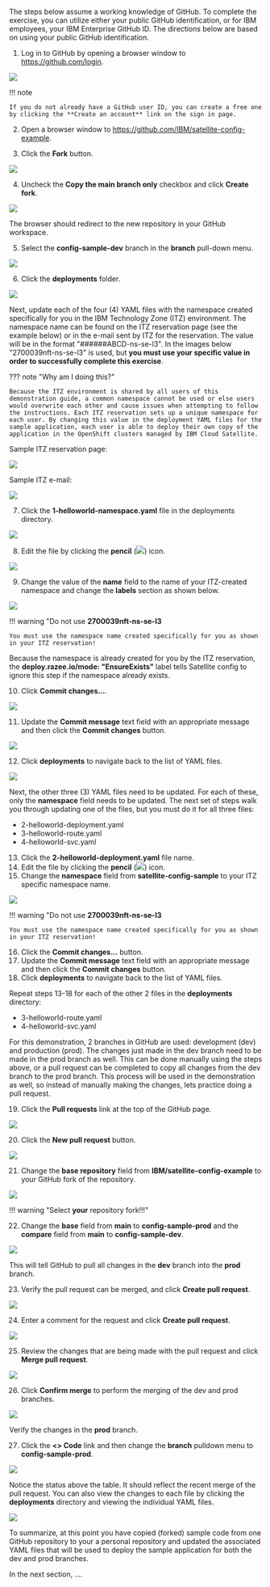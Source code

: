 The steps below assume a working knowledge of GitHub. To complete the exercise, you can utilize either your public GitHub identification, or for IBM employees, your IBM Enterprise GitHub ID. The directions below are based on using your public GitHub identification. 

1. Log in to GitHub by opening a browser window to  <a href="https://github.com/login" target="_blank">https://github.com/login</a>.

![](_attachments/githubLogin.png)

!!! note 

    If you do not already have a GitHub user ID, you can create a free one by clicking the **Create an account** link on the sign in page.

2. Open a browser window to <a href="https://github.com/IBM/satellite-config-example" target="_blank">https://github.com/IBM/satellite-config-example</a>.

3. Click the **Fork** button.

![](_attachments/githubSampleRepo.png)

4. Uncheck the **Copy the main branch only** checkbox and click **Create fork**.

![](_attachments/githubSampleRepoFork.png)

The browser should redirect to the new repository in your GitHub workspace.

5. Select the **config-sample-dev** branch in the **branch** pull-down menu.

![](_attachments/githubBranchPulldown.png)

6. Click the **deployments** folder.

![](_attachments/githubDevBranch.png)

Next, update each of the four (4) YAML files with the namespace created specifically for you in the IBM Technology Zone (ITZ) environment. The namespace name can be found on the ITZ reservation page (see the example below) or in the e-mail sent by ITZ for the reservation. The value will be in the format "######ABCD-ns-se-l3". In the images below "2700039nft-ns-se-l3" is used, but **you must use your specific value in order to successfully complete this exercise**.

??? note "Why am I doing this?"

    Because the ITZ environment is shared by all users of this demonstration guide, a common namespace cannot be used or else users would overwrite each other and cause issues when attempting to follow the instructions. Each ITZ reservation sets up a unique namespace for each user. By changing this value in the deployment YAML files for the sample application, each user is able to deploy their own copy of the application in the OpenShift clusters managed by IBM Cloud Satellite.

Sample ITZ reservation page:

![](_attachments/itzReservationNamespace.png)

Sample ITZ e-mail:

![](_attachments/itzEmailNamespace.png)

7. Click the **1-helloworld-namespace.yaml** file in the deployments directory.

![](_attachments/githubDevDeployments.png)

8. Edit the file by clicking the **pencil** (![](_attachments/pencilIcon.png)) icon.

![](_attachments/githubDevNamespaceYAML.png)

9. Change the value of the **name** field to the name of your ITZ-created namespace and change the **labels** section as shown below.

![](_attachments/githubDevNamespaceYAML-Updated.png)

!!! warning "Do not use **2700039nft-ns-se-l3**
  
    You must use the namespace name created specifically for you as shown in your ITZ reservation!

Because the namespace is already created for you by the ITZ reservation, the **deploy.razee.io/mode: "EnsureExists"** label tells Satellite config to ignore this step if the namespace already exists.  

10. Click **Commit changes...**.

![](_attachments/githubDevNamespaceYAML-Commit.png)

11. Update the **Commit message** text field with an appropriate message and then click the **Commit changes** button.

![](_attachments/githubDevNamespaceYAML-CommitMessage.png)

12. Click **deployments** to navigate back to the list of YAML files.

![](_attachments/githubDevNamespaceYAML-Back.png)

Next, the other three (3) YAML files need to be updated. For each of these, only the **namespace** field needs to be updated. The next set of steps walk you through updating one of the files, but you must do it for all three files:

- 2-helloworld-deployment.yaml
- 3-helloworld-route.yaml
- 4-helloworld-svc.yaml

13. Click the **2-helloworld-deployment.yaml** file name.
14. Edit the file by clicking the **pencil** (![](_attachments/pencilIcon.png)) icon. 
15. Change the **namespace** field from **satellite-config-sample** to your ITZ specific namespace name.

![](_attachments/githubHelloWorldDeploymentYAML-edited.png)

!!! warning "Do not use **2700039nft-ns-se-l3**
  
    You must use the namespace name created specifically for you as shown in your ITZ reservation!

16. Click the **Commit changes...** button.
17. Update the **Commit message** text field with an appropriate message and then click the **Commit changes** button.
18. Click **deployments** to navigate back to the list of YAML files.

Repeat steps 13-18 for each of the other 2 files in the **deployments** directory:

- 3-helloworld-route.yaml
- 4-helloworld-svc.yaml

For this demonstration, 2 branches in GitHub are used: development (dev) and production (prod). The changes just made in the dev branch need to be made in the prod branch as well. This can be done manually using the steps above, or a pull request can be completed to copy all changes from the dev branch to the prod branch. This process will be used in the demonstration as well, so instead of manually making the changes, lets practice doing a pull request.

19. Click the **Pull requests** link at the top of the GitHub page.

![](_attachments/githubPRLabel.png)

20. Click the **New pull request** button.

![](_attachments/githubNewPR.png)

21. Change the **base repository** field from **IBM/satellite-config-example** to your GitHub fork of the repository.

![](_attachments/githubPRChangeBase.png)

!!! warning "Select **your** repository fork!!!"

22. Change the **base** field from **main** to **config-sample-prod** and the **compare** field from **main** to **config-sample-dev**.

![](_attachments/githubPRBaseAndCompare.png)

This will tell GitHub to pull all changes in the **dev** branch into the **prod** branch.

23.  Verify the pull request can be merged, and click **Create pull request**.

![](_attachments/githubPRMergeOK.png)

24. Enter a comment for the request and click **Create pull request**.

![](_attachments/githubPRMergeComment.png)

25. Review the changes that are being made with the pull request and click **Merge pull request**.

![](_attachments/githubPRMergeReview.png)

26. Click **Confirm merge** to perform the merging of the dev and prod branches.

![](_attachments/githubPRMergeConfirm.png)

Verify the changes in the **prod** branch.

27. Click the **<> Code** link and then change the **branch** pulldown menu to **config-sample-prod**.

![](_attachments/githubVerifyProd.png)

Notice the status above the table.  It should reflect the recent merge of the pull request. You can also view the changes to each file by clicking the **deployments** directory and viewing the individual YAML files.

![](_attachments/githubVerifyProdListing.png)

To summarize, at this point you have copied (forked) sample code from one GitHub repository to your a personal repository and updated the associated YAML files that will be used to deploy the sample application for both the dev and prod branches.  

In the next section, ....